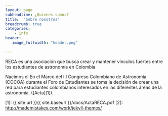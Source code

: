 ```yaml
---
layout: page
subheadline: ¿Quienes somos?
title:  "Sobre nosotros"
breadcrumb: true
categories:
    - info
header:
   image_fullwidth: "header.png"

---
```


RECA es una asociación que busca crear y mantener vínculos fuertes entre los estudiantes de astronomía en Colombia.

Nacimos el En el Marco del III Congreso Colombiano de Astronomía (COCOA) durante el Foro de Estudiantes se toma la decisión de crear una red para estudiantes colombianos interesados en las diferentes áreas de la astronomía. ([Acta][1]).

<!--
El comité actual lo conformamos: 
...Insertar foto de los nuevos
-->

 [1]: {{ site.url }}{{ site.baseurl }}/docs/ActaRECA.pdf
 [2]: http://mademistakes.com/work/jekyll-themes/